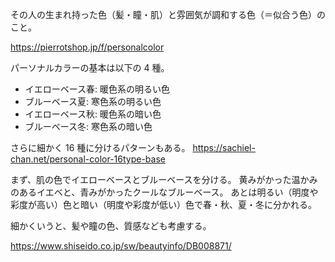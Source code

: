 その人の生まれ持った色（髪・瞳・肌）と雰囲気が調和する色（＝似合う色）のこと。

https://pierrotshop.jp/f/personalcolor

パーソナルカラーの基本は以下の 4 種。

- イエローベース春: 暖色系の明るい色
- ブルーベース夏: 寒色系の明るい色
- イエローベース秋: 暖色系の暗い色
- ブルーベース冬: 寒色系の暗い色

さらに細かく 16 種に分けるパターンもある。
https://sachiel-chan.net/personal-color-16type-base

まず、肌の色でイエローベースとブルーベースを分ける。
黄みがかった温かみのあるイエベと、青みがかったクールなブルーベース。
あとは明るい（明度や彩度が高い）色と暗い（明度や彩度が低い）色で春・秋、夏・冬に分かれる。

細かくいうと、髪や瞳の色、質感なども考慮する。

https://www.shiseido.co.jp/sw/beautyinfo/DB008871/
